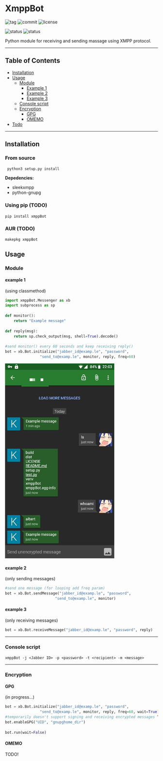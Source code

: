# XmppBot




![tag](https://img.shields.io/github/tag-date/aszadzinski/xmppBot.svg)
![commit](https://img.shields.io/github/last-commit/aszadzinski/xmppBot.svg)
![license](https://img.shields.io/github/license/aszadzinski/xmppBot.svg)

![status](https://img.shields.io/badge/build-passing-green.svg?style=flat&logo=Linux) ![status](https://img.shields.io/badge/build-falling-red.svg?style=flat&logo=Windows)

Python module for receiving and sending massage using XMPP protocol.

---

## Table of Contents

- [Installation](#Installation)
- [Usage](#Usage)
	- [Module](#Module)
		- [Example 1](#example-1)
		- [Example 2](#example-2)
		- [Example 3](#example-3)
	- [Console script](#Console-script)
	- [Encryption](#Encryption)
		- [GPG](#GPG)
		- [OMEMO](#OMEMO)
- [Todo](#Todo)

---

## Installation


### From source

``` python3 setup.py install```

**Depedencies:**

- sleekxmpp
- python-gnupg

### Using pip (TODO)

`pip install xmppBot`

### AUR (TODO)

`makepkg xmppBot`

## Usage

### Module

#### example 1

(using classmethod)

```python
import xmppBot.Messenger as xb
import subprocess as sp

def monitor():
	return "Example message"

def reply(msg):
	return sp.check_output(msg, shell=True).decode()

#send monitor() every 60 seconds and keep receiving reply()
bot = xb.Bot.initialize("jabber_id@examp.le", "password",
				"send_to@examp.le", monitor, reply, freq=60)
 ```
![example 1](examples/obscura1561838699874.jpg)

#### example 2

(only sending messages)

 ```python
#send one message (for looping add freq param)
bot = xb.Bot.sendMessage("jabber_id@examp.le", "password",
 						"send_to@examp.le", monitor)
```

#### example 3

(only receiving messages)

  ```python
  bot = xb.Bot.receiveMessage("jabber_id@examp.le", "password", reply)
   ```

---

 ### Console script

`xmppBot -j <Jabber ID> -p <password> -t <recipient> -m <message>`

---

### Encryption

#### GPG

(in progress...)

```python
bot = xb.Bot.initialize("jabber_id@examp.le", "password",
				"send_to@examp.le", monitor, reply, freq=60, wait=True)
#temporarily doesn't support signing and receiving encrypted messages TODO!
bot.enableGPG("UID", "gnupghome_dir")

bot.run(wait=False)
```

#### OMEMO

TODO!

